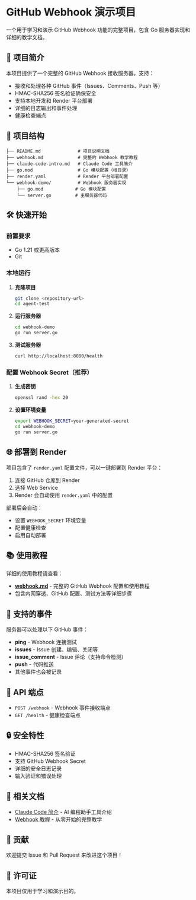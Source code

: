 # GitHub Webhook 演示项目

一个用于学习和演示 GitHub Webhook 功能的完整项目，包含 Go 服务器实现和详细的教学文档。

## 🚀 项目简介

本项目提供了一个完整的 GitHub Webhook 接收服务器，支持：

- 接收和处理各种 GitHub 事件（Issues、Comments、Push 等）
- HMAC-SHA256 签名验证确保安全
- 支持本地开发和 Render 平台部署
- 详细的日志输出和事件处理
- 健康检查端点

## 📁 项目结构

```
├── README.md              # 项目说明文档
├── webhook.md             # 完整的 Webhook 教学教程
├── claude-code-intro.md   # Claude Code 工具简介
├── go.mod                 # Go 模块配置（根目录）
├── render.yaml            # Render 平台部署配置
└── webhook-demo/          # Webhook 服务器实现
    ├── go.mod            # Go 模块配置
    └── server.go         # 主服务器代码
```

## 🛠️ 快速开始

### 前置要求

- Go 1.21 或更高版本
- Git

### 本地运行

1. **克隆项目**
   ```bash
   git clone <repository-url>
   cd agent-test
   ```

2. **运行服务器**
   ```bash
   cd webhook-demo
   go run server.go
   ```

3. **测试服务器**
   ```bash
   curl http://localhost:8080/health
   ```

### 配置 Webhook Secret（推荐）

1. **生成密钥**
   ```bash
   openssl rand -hex 20
   ```

2. **设置环境变量**
   ```bash
   export WEBHOOK_SECRET=your-generated-secret
   cd webhook-demo
   go run server.go
   ```

## 🌐 部署到 Render

项目包含了 `render.yaml` 配置文件，可以一键部署到 Render 平台：

1. 连接 GitHub 仓库到 Render
2. 选择 Web Service
3. Render 会自动使用 `render.yaml` 中的配置

部署后会自动：
- 设置 `WEBHOOK_SECRET` 环境变量
- 配置健康检查
- 启用自动部署

## 📚 使用教程

详细的使用教程请查看：
- [**webhook.md**](webhook.md) - 完整的 GitHub Webhook 配置和使用教程
- 包含内网穿透、GitHub 配置、测试方法等详细步骤

## 🎯 支持的事件

服务器可以处理以下 GitHub 事件：

- **ping** - Webhook 连接测试
- **issues** - Issue 创建、编辑、关闭等
- **issue_comment** - Issue 评论（支持命令检测）
- **push** - 代码推送
- 其他事件也会被记录

## 🔧 API 端点

- `POST /webhook` - Webhook 事件接收端点
- `GET /health` - 健康检查端点

## 🔒 安全特性

- HMAC-SHA256 签名验证
- 支持 GitHub Webhook Secret
- 详细的安全日志记录
- 输入验证和错误处理

## 📖 相关文档

- [Claude Code 简介](claude-code-intro.md) - AI 编程助手工具介绍
- [Webhook 教程](webhook.md) - 从零开始的完整教学

## 🤝 贡献

欢迎提交 Issue 和 Pull Request 来改进这个项目！

## 📄 许可证

本项目仅用于学习和演示目的。
